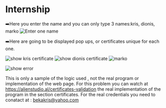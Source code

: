 # Internship
➡️Here you enter the name and you can only type 3 names:kris, dionis, marko
![Enter one name ](https://user-images.githubusercontent.com/71281629/173231356-e1e046a1-c458-45ab-9f5a-eba28456ecb8.png)

➡️Here are going to be displayed pop ups, or certificates unique for each one.

![show kris certificate](https://user-images.githubusercontent.com/71281629/173231464-344aa22d-1b4a-4709-8b52-0ee31385e4de.png)
![show dionis certificate](https://user-images.githubusercontent.com/71281629/173231472-b9b16fe5-50df-48d5-b3ed-10134febb262.png)
![marko](https://user-images.githubusercontent.com/71281629/173231474-a9ac63cf-9c33-46e0-a0b1-d90c8c400461.png)

![show error](https://user-images.githubusercontent.com/71281629/173231506-74540a49-60ad-4add-8b94-cd2231fda4de.png)


This is only a sample of the logic used , not the real program or implementation of the web page.
For this problem you can watch at https://alienstudio.al/certificates-validation the real implementation of the program
in the section certificates. For the real credentials you need to conatact at : bekakris@yahoo.com
